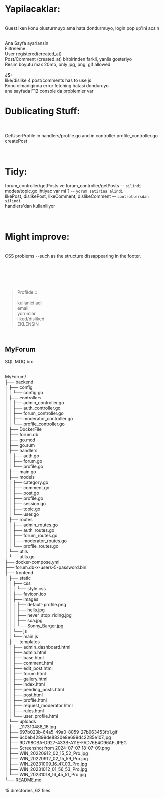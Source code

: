 # Yapilacaklar:
<br>Guest iken konu olusturmuyo ama hata dondurmuyo, login pop up'ini acsin

<br>Ana Sayfa ayarlansin
<br>Filtreleme
<br>User registered(created_at)
<br>Post/Comment (created_at) birbirinden farkli, yanlis gosteriyo
<br>Resim boyutu max 20mb, only jpg, png, gif allowed<br/>
<br>**JS:**<br/>
like/dislike 4 post/comments has to use js<br/>
Konu olmadiginda error fetching hatasi donduruyo<br/>
ana sayfada F12 console da problemler var<br/>

# Dublicating Stuff:

<br><br>
GetUserProfile in handlers/profile.go and in controller profile_controller.go<br/>
createPost<br/>
<br><br>

# Tidy:
forum_controller/getPosts ve forum_controller/getPosts -- `silindi`<br/>
modes/topic.go ihtiyac var mi ? -- `yorum satirina alindi`<br/>
likePost, dislikePost, likeComment, dislikeComment -- `controllersdan silindi`<br/>
handlers'dan kullaniliyor<br/>
<br><br>

# Might improve:
<br>CSS problems --such as the structure dissappearing in the footer.<br><br>
<br><br><br><br>

> Profilde::: <br><br>
> kullanici adi<br>
> email<br>
> yorumlar<br>
> liked/disliked<br>
> EKLENSIN
<br>

## MyForum

SQL MÜQ bro

<br>MyForum/
<br>├── backend
<br>│   ├── config
<br>│   │   └── config.go
<br>│   ├── controllers
<br>│   │   ├── admin_controller.go
<br>│   │   ├── auth_controller.go
<br>│   │   ├── forum_controller.go
<br>│   │   ├── moderator_controller.go
<br>│   │   └── profile_controller.go
<br>│   ├── DockerFile
<br>│   ├── forum.db
<br>│   ├── go.mod
<br>│   ├── go.sum
<br>│   ├── handlers
<br>│   │   ├── auth.go
<br>│   │   ├── forum.go
<br>│   │   └── profile.go
<br>│   ├── main.go
<br>│   ├── models
<br>│   │   ├── category.go
<br>│   │   ├── comment.go
<br>│   │   ├── post.go
<br>│   │   ├── profile.go
<br>│   │   ├── session.go
<br>│   │   ├── topic.go
<br>│   │   └── user.go
<br>│   ├── routes
<br>│   │   ├── admin_routes.go
<br>│   │   ├── auth_routes.go
<br>│   │   ├── forum_routes.go
<br>│   │   ├── moderator_routes.go
<br>│   │   └── profile_routes.go
<br>│   └── utils
<br>│       └── utils.go
<br>├── docker-compose.yml
<br>├── forum.db-x-users-5-password.bin
<br>├── frontend
<br>│   ├── static
<br>│   │   ├── css
<br>│   │   │   └── style.css
<br>│   │   ├── favicon.ico
<br>│   │   ├── images
<br>│   │   │   ├── default-profile.png
<br>│   │   │   ├── hells.jpg
<br>│   │   │   ├── never_stop_riding.jpg
<br>│   │   │   ├── soa.jpg
<br>│   │   │   └── Sonny_Barger.jpg
<br>│   │   └── js
<br>│   │       └── main.js
<br>│   ├── templates
<br>│   │   ├── admin_dashboard.html
<br>│   │   ├── admin.html
<br>│   │   ├── base.html
<br>│   │   ├── comment.html
<br>│   │   ├── edit_post.html
<br>│   │   ├── forum.html
<br>│   │   ├── gallery.html
<br>│   │   ├── index.html
<br>│   │   ├── pending_posts.html
<br>│   │   ├── post.html
<br>│   │   ├── profile.html
<br>│   │   ├── request_moderator.html
<br>│   │   ├── rules.html
<br>│   │   └── user_profile.html
<br>│   └── uploads
<br>│       ├── _117310488_16.jpg
<br>│       ├── 697b023b-64a5-49a0-8059-27b963453fb1.gif
<br>│       ├── 6c0eb42899de8820e8e699d42285e107.jpg
<br>│       ├── 9D798CBA-D927-433B-A11E-FAD76E4C96AF.JPEG
<br>│       ├── Screenshot from 2024-07-07 18-07-09.png
<br>│       ├── WIN_20220912_02_15_52_Pro.jpg
<br>│       ├── WIN_20220912_02_15_59_Pro.jpg
<br>│       ├── WIN_20231009_16_47_03_Pro.jpg
<br>│       ├── WIN_20231012_01_56_53_Pro.jpg
<br>│       └── WIN_20231018_16_45_51_Pro.jpg
<br>└── README.md
<br>
<br>15 directories, 62 files
